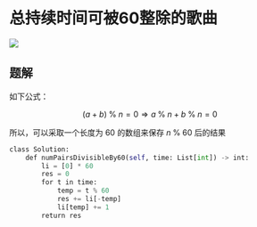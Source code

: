 # 总持续时间可被60整除的歌曲

![](Pasted%20image%2020230126213250.png)

## 题解

如下公式：

$$
(a + b) \; \% \; n = 0  \Rightarrow  a\; \%\; n + b\; \% \; n = 0
$$

所以，可以采取一个长度为 $60$ 的数组来保存 $n\;\%\;60$ 后的结果 

```python
class Solution:
	def numPairsDivisibleBy60(self, time: List[int]) -> int:
		li = [0] * 60
		res = 0
		for t in time:
			temp = t % 60
			res += li[-temp]
			li[temp] += 1
		return res
```